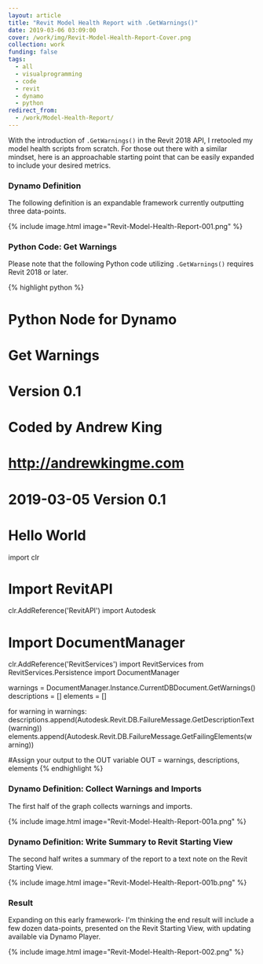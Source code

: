```yaml
---
layout: article
title: "Revit Model Health Report with .GetWarnings()"
date: 2019-03-06 03:09:00
cover: /work/img/Revit-Model-Health-Report-Cover.png
collection: work
funding: false
tags:
  - all
  - visualprogramming
  - code
  - revit
  - dynamo
  - python
redirect_from:
  - /work/Model-Health-Report/
---
```


With the introduction of `.GetWarnings()` in the Revit 2018 API, I rretooled my model health scripts from scratch. For those out there with a similar mindset, here is an approachable starting point that can be easily expanded to include your desired metrics.

<!--more-->

### Dynamo Definition

The following definition is an expandable framework currently outputting three data-points.

{% include image.html image="Revit-Model-Health-Report-001.png" %}

### Python Code: Get Warnings

Please note that the following Python code utilizing `.GetWarnings()` requires Revit 2018 or later.

{% highlight python %}
# Python Node for Dynamo
# Get Warnings
# Version 0.1
# Coded by Andrew King
# http://andrewkingme.com
#
# 2019-03-05 Version 0.1
# Hello World

import clr

# Import RevitAPI
clr.AddReference('RevitAPI')
import Autodesk

# Import DocumentManager
clr.AddReference('RevitServices')
import RevitServices
from RevitServices.Persistence import DocumentManager

warnings = DocumentManager.Instance.CurrentDBDocument.GetWarnings()
descriptions = []
elements = []

for warning in warnings:
  descriptions.append(Autodesk.Revit.DB.FailureMessage.GetDescriptionText(warning))
  elements.append(Autodesk.Revit.DB.FailureMessage.GetFailingElements(warning))

#Assign your output to the OUT variable
OUT = warnings, descriptions, elements
{% endhighlight %}

### Dynamo Definition: Collect Warnings and Imports

The first half of the graph collects warnings and imports.

{% include image.html image="Revit-Model-Health-Report-001a.png" %}

### Dynamo Definition: Write Summary to Revit Starting View

The second half writes a summary of the report to a text note on the Revit Starting View.

{% include image.html image="Revit-Model-Health-Report-001b.png" %}

### Result

Expanding on this early framework- I'm thinking the end result will include a few dozen data-points, presented on the Revit Starting View, with updating available via Dynamo Player.

{% include image.html image="Revit-Model-Health-Report-002.png" %}
